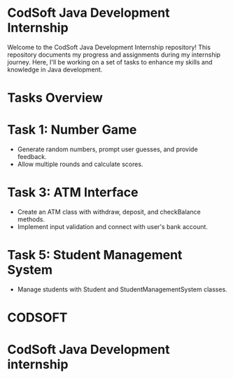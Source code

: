 # CodSoft Java Development Internship
Welcome to the CodSoft Java Development Internship repository! This repository documents my progress and assignments during my internship journey. Here, I'll be working on a set of tasks to enhance my skills and knowledge in Java development.

# Tasks Overview


# Task 1: Number Game
   * Generate random numbers, prompt user guesses, and provide feedback.
   * Allow multiple rounds and calculate scores.

# Task 3: ATM Interface
  * Create an ATM class with withdraw, deposit, and checkBalance methods.
  * Implement input validation and connect with user's bank account.

# Task 5: Student Management System
  * Manage students with Student and StudentManagementSystem classes.
 


# CODSOFT
# CodSoft Java Development internship
